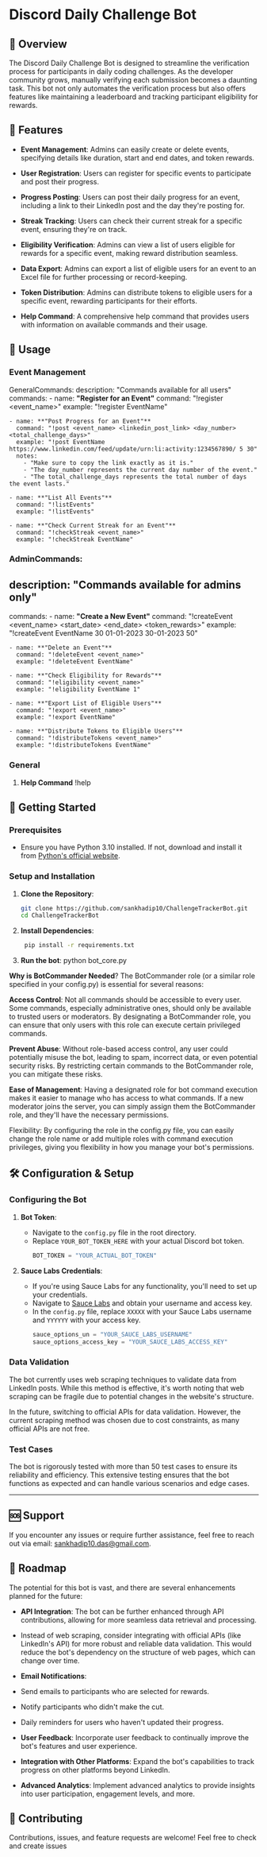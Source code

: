 # Discord Daily Challenge Bot 

## 📌 Overview
The Discord Daily Challenge Bot is designed to streamline the verification process for participants in daily coding challenges. As the developer community grows, manually verifying each submission becomes a daunting task. This bot not only automates the verification process but also offers features like maintaining a leaderboard and tracking participant eligibility for rewards.

## 🌟 Features

- **Event Management**: Admins can easily create or delete events, specifying details like duration, start and end dates, and token rewards.
  
- **User Registration**: Users can register for specific events to participate and post their progress.
  
- **Progress Posting**: Users can post their daily progress for an event, including a link to their LinkedIn post and the day they're posting for.
  
- **Streak Tracking**: Users can check their current streak for a specific event, ensuring they're on track.
  
- **Eligibility Verification**: Admins can view a list of users eligible for rewards for a specific event, making reward distribution seamless.
  
- **Data Export**: Admins can export a list of eligible users for an event to an Excel file for further processing or record-keeping.
  
- **Token Distribution**: Admins can distribute tokens to eligible users for a specific event, rewarding participants for their efforts.
  
- **Help Command**: A comprehensive help command that provides users with information on available commands and their usage.

## 📖 Usage

### Event Management

GeneralCommands:
  description: "Commands available for all users"
  commands:
    - name: **"Register for an Event"**
      command: "!register <event_name>"
      example: "!register EventName"
      
    - name: **"Post Progress for an Event"**
      command: "!post <event_name> <linkedin_post_link> <day_number> <total_challenge_days>"
      example: "!post EventName https://www.linkedin.com/feed/update/urn:li:activity:1234567890/ 5 30"
      notes:
        - "Make sure to copy the link exactly as it is."
        - "The day_number represents the current day number of the event."
        - "The total_challenge_days represents the total number of days the event lasts."
        
    - name: **"List All Events"**
      command: "!listEvents"
      example: "!listEvents"
      
    - name: **"Check Current Streak for an Event"**
      command: "!checkStreak <event_name>"
      example: "!checkStreak EventName"

### AdminCommands:
  ## description: "Commands available for admins only"
  
  commands:
    - name: **"Create a New Event"**
      command: "!createEvent <event_name> <start_date> <end_date> <token_rewards>"
      example: "!createEvent EventName 30 01-01-2023 30-01-2023 50"
      
    - name: **"Delete an Event"**
      command: "!deleteEvent <event_name>"
      example: "!deleteEvent EventName"
      
    - name: **"Check Eligibility for Rewards"**
      command: "!eligibility <event_name>"
      example: "!eligibility EventName 1"
      
    - name: **"Export List of Eligible Users"**
      command: "!export <event_name>"
      example: "!export EventName"
      
    - name: **"Distribute Tokens to Eligible Users"**
      command: "!distributeTokens <event_name>"
      example: "!distributeTokens EventName"


### General

1. **Help Command**
!help

## 🚀 Getting Started

### Prerequisites

- Ensure you have Python 3.10 installed. If not, download and install it from [Python's official website](https://www.python.org/downloads/).

### Setup and Installation

1. **Clone the Repository**:
   ```bash
   git clone https://github.com/sankhadip10/ChallengeTrackerBot.git
   cd ChallengeTrackerBot
   
2. **Install Dependencies**:
   ```bash
    pip install -r requirements.txt
   
3. **Run the bot**:
python bot_core.py

**Why is BotCommander Needed**?
The BotCommander role (or a similar role specified in your config.py) is essential for several reasons:

**Access Control**: Not all commands should be accessible to every user. Some commands, especially administrative ones, should only be available to trusted users or moderators. By designating a BotCommander role, you can ensure that only users with this role can execute certain privileged commands.

**Prevent Abuse**: Without role-based access control, any user could potentially misuse the bot, leading to spam, incorrect data, or even potential security risks. By restricting certain commands to the BotCommander role, you can mitigate these risks.

**Ease of Management**: Having a designated role for bot command execution makes it easier to manage who has access to what commands. If a new moderator joins the server, you can simply assign them the BotCommander role, and they'll have the necessary permissions.

Flexibility: By configuring the role in the config.py file, you can easily change the role name or add multiple roles with command execution privileges, giving you flexibility in how you manage your bot's permissions.

## 🛠️ Configuration & Setup

### Configuring the Bot

1. **Bot Token**: 
   - Navigate to the `config.py` file in the root directory.
   - Replace `YOUR_BOT_TOKEN_HERE` with your actual Discord bot token.
     ```python
     BOT_TOKEN = "YOUR_ACTUAL_BOT_TOKEN"
     ```

2. **Sauce Labs Credentials**:
   - If you're using Sauce Labs for any functionality, you'll need to set up your credentials.
   - Navigate to [Sauce Labs](https://saucelabs.com/) and obtain your username and access key.
   - In the `config.py` file, replace `XXXXX` with your Sauce Labs username and `YYYYYY` with your access key.
     ```python
     sauce_options_un = "YOUR_SAUCE_LABS_USERNAME"
     sauce_options_access_key = "YOUR_SAUCE_LABS_ACCESS_KEY"
     ```

### Data Validation

The bot currently uses web scraping techniques to validate data from LinkedIn posts. While this method is effective, it's worth noting that web scraping can be fragile due to potential changes in the website's structure. 

In the future, switching to official APIs for data validation. However, the current scraping method was chosen due to cost constraints, as many official APIs are not free.

### Test Cases

The bot is rigorously tested with more than 50 test cases to ensure its reliability and efficiency. This extensive testing ensures that the bot functions as expected and can handle various scenarios and edge cases.

---

## 🆘 Support

If you encounter any issues or require further assistance, feel free to reach out via email: [sankhadip10.das@gmail.com](mailto:sankhadip10.das@gmail.com).

## 🚀 Roadmap

The potential for this bot is vast, and there are several enhancements planned for the future:

- **API Integration**: The bot can be further enhanced through API contributions, allowing for more seamless data retrieval and processing.
- Instead of web scraping, consider integrating with official APIs (like LinkedIn's API) for more robust and reliable data validation. This would reduce the bot's dependency on the structure of web pages, which can change over time.

- **Email Notifications**: 
- Send emails to participants who are selected for rewards.
- Notify participants who didn't make the cut.
- Daily reminders for users who haven't updated their progress.

- **User Feedback**: Incorporate user feedback to continually improve the bot's features and user experience.

- **Integration with Other Platforms**: Expand the bot's capabilities to track progress on other platforms beyond LinkedIn.

- **Advanced Analytics**: Implement advanced analytics to provide insights into user participation, engagement levels, and more.

## 🤝 Contributing
Contributions, issues, and feature requests are welcome! Feel free to check and create issues
